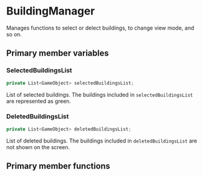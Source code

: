 # BuildingManager
Manages functions to select or delect buildings, to change view mode, and so on.

## Primary member variables
### SelectedBuildingsList
```cs
private List<GameObject> selectedBuildingsList;
```
List of selected buildings. The buildings included in `selectedBuildingsList` are represented as green.

### DeletedBuildingsList
```cs
private List<GameObject> deletedBuildingsList;
```
List of deleted buildings. The buildings included in `deletedBuildingsList` are not shown on the screen.

## Primary member functions
